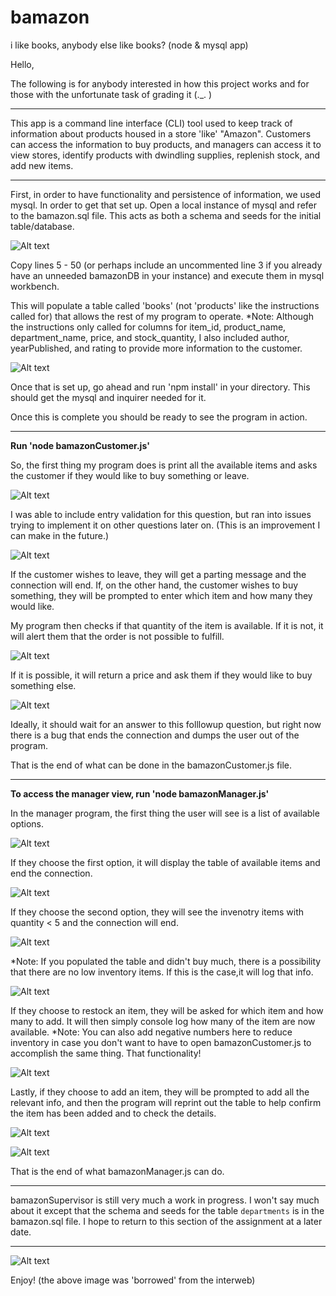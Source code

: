 # bamazon
i like books, anybody else like books? (node &amp; mysql app)

Hello, 

The following is for anybody interested in how this project works and for those with the unfortunate task of grading it (._. )

----------------------------------------------------------------------------------------------------------------------------------------


This app is a command line interface (CLI) tool used to keep track of information about products housed in a store 'like' "Amazon".  Customers can access the information to buy products, and managers can access it to view stores, identify products with dwindling supplies, replenish stock, and add new items.

-----------------------------------------------------------------------------------------------------------------------------------------


First, in order to have functionality and persistence of information, we used mysql.  In order to get that set up.  Open a local instance of mysql and refer to the bamazon.sql file.  This acts as both a schema and seeds for the initial table/database.  

![Alt text](images/bamazonschema.jpg?raw=true "start")

Copy lines 5 - 50 (or perhaps include an uncommented line 3 if you already have an unneeded bamazonDB in your instance) and execute them in mysql workbench.  

This will populate a table called 'books' (not 'products' like the instructions called for) that allows the rest of my program to operate. *Note: Although the instructions only called for columns for item_id, product_name, department_name, price, and stock_quantity, I also included author, yearPublished, and rating to provide more information to the customer.  

![Alt text](images/table.jpg?raw=true "start")


Once that is set up, go ahead and run 'npm install' in your directory. This should get the mysql and inquirer needed for it.  

Once this is complete you should be ready to see the program in action.  


----------------------------------------------------------------


**Run 'node bamazonCustomer.js'**



So, the first thing my program does is print all the available items and asks the customer if they would like to buy something or leave.  

![Alt text](images/firstoption.jpg?raw=true "start")

I was able to include entry validation for this question, but ran into issues trying to implement it on other questions later on.  (This is an improvement I can make in the future.)

![Alt text](images/validation.jpg?raw=true "start")


If the customer wishes to leave, they will get a parting message and the connection will end.  If, on the other hand, the customer wishes to buy something, they will be prompted to enter which item and how many they would like.  


My program then checks if that quantity of the item is available.  If it is not, it will alert them that the order is not possible to fulfill.  

![Alt text](images/toomany.jpg?raw=true "stuff")


If it is possible, it will return a price and ask them if they would like to buy something else.  

![Alt text](images/itemamount.jpg?raw=true "stuff")

Ideally, it should wait for an answer to this folllowup question, but right now there is a bug that ends the connection and dumps the user out of the program.  

That is the end of what can be done in the bamazonCustomer.js file.  

-----------------------------------------------------------------------------------------------------------------------------------


**To access the manager view, run 'node bamazonManager.js'**


In the manager program, the first thing the user will see is a list of available options.  

![Alt text](images/manager0.jpg?raw=true "manager interface")

If they choose the first option, it will display the table of available items and end the connection. 

![Alt text](images/manager1.jpg?raw=true "manager interface")

If they choose the second option, they will see the invenotry items with quantity < 5 and the connection will end.

![Alt text](images/manager2.jpg?raw=true "manager interface")

*Note: If you populated the table and didn't buy much, there is a possibility that there are no low inventory items.  If this is the case,it will log that info.  

![Alt text](images/inventoryalert.jpg?raw=true "manager interface")


If they choose to restock an item, they will be asked for which item and how many to add.  It will then simply console log how many of the item are now available.  *Note: You can also add negative numbers here to reduce inventory in case you don't want to have to open bamazonCustomer.js to accomplish the same thing.  That functionality!

![Alt text](images/manager3.jpg?raw=true "manager interface")

Lastly, if they choose to add an item, they will be prompted to add all the relevant info, and then the program will reprint out the table to help confirm the item has been added and to check the details. 

![Alt text](images/manager4.jpg?raw=true "manager interface")


![Alt text](images/manager5.jpg?raw=true "manager interface")


That is the end of what bamazonManager.js can do. 


------------------------------------------------------------------------


bamazonSupervisor is still very much a work in progress.  I won't say much about it except that the schema and seeds for the table `departments` is in the bamazon.sql file.  I hope to return to this section of the assignment at a later date.  

------------------------------------------------------------------------


![Alt text](images/Bamazon.png?raw=true "manager interface")


Enjoy! (the above image was 'borrowed' from the interweb)

